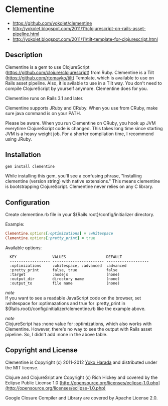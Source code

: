 Clementine
====

* https://github.com/yokolet/clementine
* http://yokolet.blogspot.com/2011/11/clojurescript-on-rails-asset-pipeline.html
* http://yokolet.blogspot.com/2011/11/tilt-template-for-clojurescript.html

Description
-----------

Clementine is a gem to use ClojureScript (https://github.com/clojure/clojurescript) from Ruby.
Clementine is a Tilt (https://github.com/rtomayko/tilt) Template, which is available to use
on Rails asset pipeline. Also, it is avilable to use in a Tilt way.
You don't need to compile ClojureScript by yourself anymore. Clementine does for you.

Clementine runs on Rails 3.1 and later.

Clementine supports JRuby and CRuby. When you use from CRuby, make sure java command is on your PATH.

Please be aware. When you run Clementine on CRuby, you hook up JVM everytime ClojureScript code is changed.
This takes long time since starting JVM is a heavy weight job.
For a shorter compilation time, I recommend using JRuby.

Installation
-----------

```ruby
gem install clementine
```

While installing this gem, you'll see a confusing phrase, "Installing clementine (version string) with native extensions."
This means clementine is bootstrapping ClojureScript. Clementine never relies on any C library.

Configuration
-----------

Create clementine.rb file in your ${Rails.root}/config/initializer directory.

Example:

```ruby
Clementine.options[:optimizations] = :whitespace
Clementine.options[:pretty_print] = true
```

Available options:

```
  KEY                VALUES                  DEFAULT
  ------------------ ----------------------- -------------------
  :optimizations     :whitespace, :advanced  :advanced
  :pretty_print      false, true             false
  :target            :nodejs                 (none)
  :output_dir        directory name          (none)
  :output_to         file name               (none)
```

*note*<br/>
If you want to see a readable JavaScript code on the browser,
set :whitespace for :optimazations and true for :pretty_print in
${Rails.root}/config/initializer/clementine.rb like the example above.

*note*<br/>
ClojureScript has :none value for :optimizations, which also works with Clementine.
However, there's no way to see the output with Rails asset pipeline.
So, I didn't add :none in the above table.

Copyright and License
-----------
Clementine is Copyright (c) 2011-2012 [Yoko Harada](https://github.com/yokolet) and
distributed under the MIT license.

Clojure and ClojureSript are Copyright (c) Rich Hickey and covered by the Eclipse
Public License 1.0 [http://opensource.org/licenses/eclipse-1.0.php](http://opensource.org/licenses/eclipse-1.0.php)

Google Closure Compiler and Library are covered by Apache License 2.0.